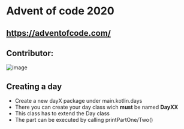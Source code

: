 # Advent of code 2020

## **https://adventofcode.com/**

## Contributor:
![image](https://img.shields.io/github/followers/Stenz123?label=Stenz123&logo=github[])

## Creating a day
- Create a new dayX package under main.kotlin.days
- There you can create your day class wich **must** be named **DayXX**
- This class has to extend the Day class
- The part can be executed by calling printPartOne/Two()